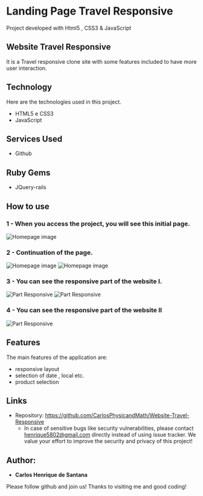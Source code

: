 # Landing Page Travel Responsive
 Project developed with Html5 , CSS3 & JavaScript

## Website Travel Responsive
It is a Travel responsive clone site with some features included to have more user interaction.


## Technology 

Here are the technologies used in this project.

* HTML5 e CSS3
* JavaScript


## Services Used

* Github

## Ruby Gems

* JQuery-rails



## How to use

### 1 - When you access the project, you will see this initial page.

![Homepage image](https://github.com/CarlosPhysicandMath/Website-Travel-Responsive/blob/main/Prints/Captura%20de%20Tela%20(1).png)

### 2 - Continuation of the page.

![Homepage image](https://github.com/CarlosPhysicandMath/Website-Travel-Responsive/blob/main/Prints/Captura%20de%20Tela%20(2).png)
![Homepage image](https://github.com/CarlosPhysicandMath/Website-Travel-Responsive/blob/main/Prints/Captura%20de%20Tela%20(5).png)


### 3 - You can see the responsive part of the website I.

![Part Responsive](https://github.com/CarlosPhysicandMath/Website-Travel-Responsive/blob/main/Prints/Captura%20de%20Tela%20(3).png)
![Part Responsive](https://github.com/CarlosPhysicandMath/Website-Travel-Responsive/blob/main/Prints/Captura%20de%20Tela%20(4).png)

### 4 - You can see the responsive part of the website II

![Part Responsive](https://github.com/CarlosPhysicandMath/Website-Travel-Responsive/blob/main/Prints/Captura%20de%20Tela%20(6).png)


## Features

The main features of the application are:
 - responsive layout 
 - selection of date , local etc.
 - product selection




## Links
  - Repository: https://github.com/CarlosPhysicandMath/Website-Travel-Responsive
    - In case of sensitive bugs like security vulnerabilities, please contact
      henrique5802@gmail.com directly instead of using issue tracker. We value your effort
      to improve the security and privacy of this project!



  ## Author:

  * **Carlos Henrique de Santana** 

  Please follow github and join us!
  Thanks to visiting me and good coding!
